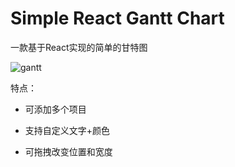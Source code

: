 # Simple React Gantt Chart

一款基于React实现的简单的甘特图



![gantt](/Users/panjifei/Documents/Test/reat_gantt/src/img/gantt.png)

特点：

- 可添加多个项目

- 支持自定义文字+颜色

- 可拖拽改变位置和宽度
